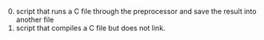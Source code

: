 0.  script that runs a C file through the preprocessor and save the result into another file
1. script that compiles a C file but does not link.
